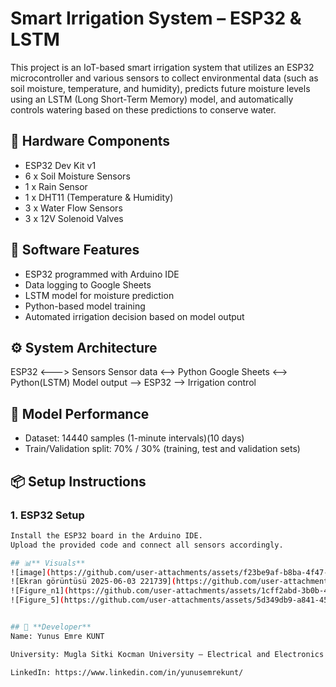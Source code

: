 # Smart Irrigation System – ESP32 & LSTM

This project is an IoT-based smart irrigation system that utilizes an ESP32 microcontroller and various sensors to collect environmental data (such as soil moisture, temperature, and humidity), predicts future moisture levels using an LSTM (Long Short-Term Memory) model, and automatically controls watering based on these predictions to conserve water.

## 🔧 Hardware Components

- ESP32 Dev Kit v1
- 6 x Soil Moisture Sensors
- 1 x Rain Sensor
- 1 x DHT11 (Temperature & Humidity)
- 3 x Water Flow Sensors
- 3 x 12V Solenoid Valves

## 🧠 Software Features

- ESP32 programmed with Arduino IDE
- Data logging to Google Sheets
- LSTM model for moisture prediction
- Python-based model training
- Automated irrigation decision based on model output

## ⚙️ System Architecture

ESP32 <---> Sensors
Sensor data <--> Python 
Google Sheets <--> Python(LSTM)
Model output --> ESP32 --> Irrigation control


## 🧪 Model Performance

- Dataset: 14440 samples (1-minute intervals)(10 days)
- Train/Validation split: 70% / 30% (training, test and validation sets)


## 📦 Setup Instructions

### 1. ESP32 Setup

```bash
Install the ESP32 board in the Arduino IDE.
Upload the provided code and connect all sensors accordingly.

## 📊** Visuals**
![image](https://github.com/user-attachments/assets/f23be9af-b8ba-4f47-9dab-e242f2aa8942)
![Ekran görüntüsü 2025-06-03 221739](https://github.com/user-attachments/assets/8b71488a-06eb-4b86-84fc-957e8747d511)
![Figure_n1](https://github.com/user-attachments/assets/1cff2abd-3b0b-47b5-a91c-66684c55d088)
![Figure_5](https://github.com/user-attachments/assets/5d349db9-a841-4542-b1c6-0d0256a50734)


## 👤 **Developer**
Name: Yunus Emre KUNT

University: Mugla Sitki Kocman University – Electrical and Electronics Engineering

LinkedIn: https://www.linkedin.com/in/yunusemrekunt/
